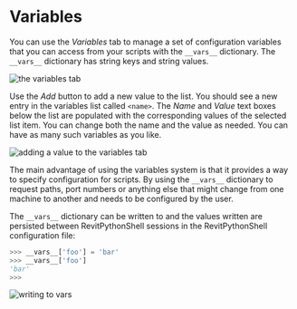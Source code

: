 # Variables

You can use the *Variables* tab to manage a set of configuration variables that you can access from your scripts with the `__vars__` dictionary. The `__vars__` dictionary has string keys and string values.

![the variables tab](https://dl.dropboxusercontent.com/u/8112069/scripting-autodesk-revit-with-revitpythonshell/variables-0.png)

Use the *Add* button to add a new value to the list. You should see a new entry in the variables list called `<name>`. The *Name* and *Value* text boxes below the list are populated with the corresponding values of the selected list item. You can change both the name and the value as needed. You can have as many such variables as you like.

![adding a value to the variables tab](https://dl.dropboxusercontent.com/u/8112069/scripting-autodesk-revit-with-revitpythonshell/variables-1.png)

The main advantage of using the variables system is that it provides a way to specify configuration for scripts. By using the `__vars__` dictionary to request paths, port numbers or anything else that might change from one machine to another and needs to be configured by the user.

The `__vars__` dictionary can be written to and the values written are persisted between RevitPythonShell sessions in the RevitPythonShell configuration file:

```python
>>> __vars__['foo'] = 'bar'
>>> __vars__['foo']
'bar'
>>>
```

![writing to __vars__](https://dl.dropboxusercontent.com/u/8112069/scripting-autodesk-revit-with-revitpythonshell/variables.png)

